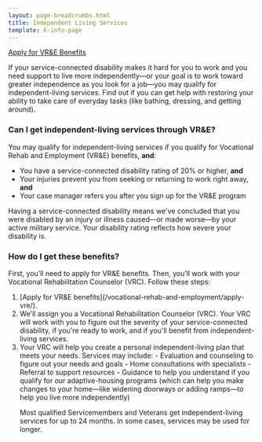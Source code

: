 ```yaml
---
layout: page-breadcrumbs.html
title: Independent Living Services
template: 6-info-page
---
```


<div class="main" role="main" markdown="0">

<div class="action-bar">
  <div class="row">
    <div class="small-12 columns">
      <a class="usa-button-primary va-button-primary" href="/vocational-rehab-and-employment/apply-vre/">Apply for VR&amp;E Benefits</a>
    </div>
  </div>
</div>

If your service-connected disability makes it hard for you to work and you need support to live more independently—or your goal is to work toward greater independence as you look for a job—you may qualify for independent-living services. Find out if you can get help with restoring your ability to take care of everyday tasks (like bathing, dressing, and getting around).
</div>


<div class="call-out" markdown="1">

### Can I get independent-living services through VR&amp;E?

You may qualify for independent-living services if you qualify for Vocational Rehab and Employment (VR&E) benefits, **and**:

- You have a service-connected disability rating of 20&#37; or higher, **and**
- Your injuries prevent you from seeking or returning to work right away, **and**
- Your case manager refers you after you sign up for the VR&amp;E program

Having a service-connected disability means we've concluded that you were disabled by an injury or illness caused—or made worse—by your active military service. Your disability rating reflects how severe your disability is.

</div>

### How do I get these benefits?

First, you’ll need to apply for VR&E benefits. Then, you’ll work with your Vocational Rehabilitation Counselor (VRC). Follow these steps:

<ol class="process" markdown="0">

<li class="step one wow fadeIn animated" markdown="1">
[Apply for VR&E benefits](/vocational-rehab-and-employment/apply-vre/).
</li>

<li class="step two wow fadeIn animated" markdown="1">
We'll assign you a Vocational Rehabilitation Counselor (VRC). Your VRC will work with you to figure out the severity of your service-connected disability, if you're ready to work, and if you'll benefit from independent-living services.
</li>

<li class="step three last wow fadeIn animated animated" markdown="0">
Your VRC will help you create a personal independent-living plan that meets your needs. Services may include:
- Evaluation and counseling to figure out your needs and goals
- Home consultations with specialists
- Referral to support resources
- Guidance to help you understand if you qualify for our adaptive-housing programs (which can help you make changes to your home—like widening doorways or adding ramps—to help you live more independently)
</li>

Most qualified Servicemembers and Veterans get independent-living services for up to 24 months. In some cases, services may be used for longer.

</ol>
